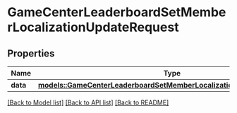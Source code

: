 # GameCenterLeaderboardSetMemberLocalizationUpdateRequest

## Properties

Name | Type | Description | Notes
------------ | ------------- | ------------- | -------------
**data** | [**models::GameCenterLeaderboardSetMemberLocalizationUpdateRequestData**](GameCenterLeaderboardSetMemberLocalizationUpdateRequest_data.md) |  | 

[[Back to Model list]](../README.md#documentation-for-models) [[Back to API list]](../README.md#documentation-for-api-endpoints) [[Back to README]](../README.md)



